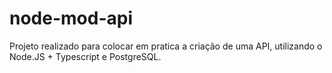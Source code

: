 # node-mod-api
Projeto realizado para colocar em pratica a criação de uma API, utilizando o Node.JS + Typescript e PostgreSQL. 
